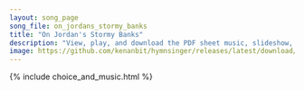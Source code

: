 ```yaml
---
layout: song_page
song_file: on_jordans_stormy_banks
title: "On Jordan's Stormy Banks"
description: "View, play, and download the PDF sheet music, slideshow, and audio. Lyrics: On Jordan's stormy banks I stand and cast a wishful eye to Canaan's fair and happy land where my possessions lie.    I'm bound for the promised land, ... english theist 4part"
image: https://github.com/kenanbit/hymnsinger/releases/latest/download/on_jordans_stormy_banks-trad.png
---
```


{% include choice_and_music.html %}